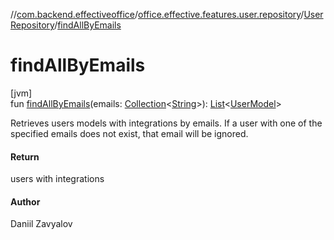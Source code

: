 //[com.backend.effectiveoffice](../../../index.md)/[office.effective.features.user.repository](../index.md)/[UserRepository](index.md)/[findAllByEmails](find-all-by-emails.md)

# findAllByEmails

[jvm]\
fun [findAllByEmails](find-all-by-emails.md)(emails: [Collection](https://kotlinlang.org/api/latest/jvm/stdlib/kotlin.collections/-collection/index.html)&lt;[String](https://kotlinlang.org/api/latest/jvm/stdlib/kotlin/-string/index.html)&gt;): [List](https://kotlinlang.org/api/latest/jvm/stdlib/kotlin.collections/-list/index.html)&lt;[UserModel](../../office.effective.model/-user-model/index.md)&gt;

Retrieves users models with integrations by emails. If a user with one of the specified emails does not exist, that email will be ignored.

#### Return

users with integrations

#### Author

Daniil Zavyalov
